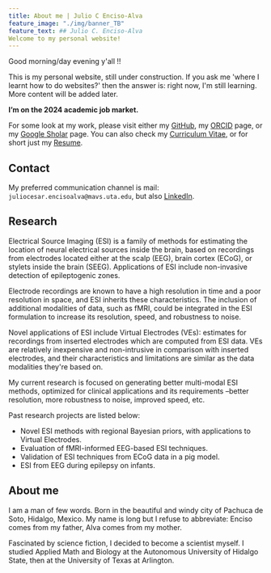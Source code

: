 ```yaml
---
title: About me | Julio C Enciso-Alva
feature_image: "./img/banner_TB"
feature_text: ## Julio C. Enciso-Alva
Welcome to my personal website!
---
```


Good morning/day evening y'all !! 

This is my personal website, still under construction. If you ask me 'where I learnt how to do websites?' then the answer is: right now, I'm still learning. More content will be added later.

**I’m on the 2024 academic job market.**

For some look at my work, please visit either my [GitHub](https://github.com/EncisoAlva), my [ORCID](https://orcid.org/0000-0002-8315-6849) page, or my [Google Sholar](https://scholar.google.com/citations?hl=en&user=qqw6kegAAAAJ) page.
You can also check my [Curriculum Vitae](https://drive.google.com/file/d/16ffsYed2Ywxk1RU7iuyarOfPSPB4JrA5/view), or for short just my [Resume](https://drive.google.com/file/d/16Z6UiZzPHBGGC_7kaPQ9gTS700gENO_n/view).

## Contact

My preferred communication channel is mail: `juliocesar.encisoalva@mavs.uta.edu`, but also [LinkedIn](https://www.linkedin.com/in/julio-enciso-alva/).

## Research

Electrical Source Imaging (ESI) is a family of methods for estimating the location of neural electrical sources inside the brain, based on recordings from electrodes located either at the scalp (EEG), brain cortex (ECoG), or stylets inside the brain (SEEG). Applications of ESI include non-invasive detection of epileptogenic zones.  

Electrode recordings are known to have a high resolution in time and a poor resolution in space, and ESI inherits these characteristics. The inclusion of additional modalities of data, such as fMRI, could be integrated in the ESI formulation to increase its resolution, speed, and robustness to noise. 

Novel applications of ESI include Virtual Electrodes (VEs): estimates for recordings from inserted electrodes which are computed from ESI data. VEs are relatively inexpensive and non-intrusive in comparison with inserted electrodes, and their characteristics and limitations are similar as the data modalities they're based on.  

My current research is focused on generating better multi-modal ESI methods, optimized for clinical applications and its requirements –better resolution, more robustness to noise, improved speed, etc.  

Past research projects are listed below:
* Novel ESI methods with regional Bayesian priors, with applications to Virtual Electrodes. 
* Evaluation of fMRI-informed EEG-based ESI techniques. 
* Validation of ESI techniques from ECoG data in a pig model. 
* ESI from EEG during epilepsy on infants. 

## About me

I am a man of few words. Born in the beautiful and windy city of Pachuca de Soto, Hidalgo, Mexico. My name is long but I refuse to abbreviate: Enciso comes from my father, Alva comes from my mother. 

Fascinated by science fiction, I decided to become a scientist myself. I studied Applied Math and Biology at the Autonomous University of Hidalgo State, then at the University of Texas at Arlington.